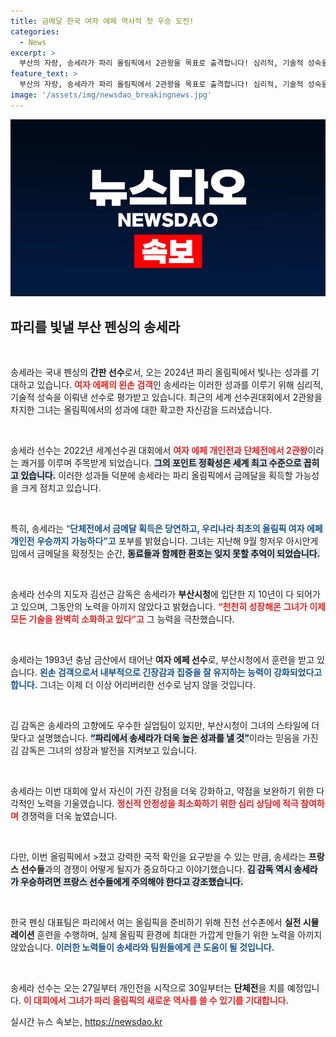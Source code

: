 ```yaml
---
title: 금메달 한국 여자 에페 역사적 첫 우승 도전!
categories:
  - News
excerpt: >
  부산의 자랑, 송세라가 파리 올림픽에서 2관왕을 목표로 출격합니다! 심리적, 기술적 성숙을 거친 그녀는 일본 도쿄에서 은메달을 획득 후, 이번에 역사적 첫 금메달에 도전합니다. 내가 역사를 쓸 것이라는 포부와 함께, 그녀의 강력한 포인트 정확성과 집중력이 주목받고 있습니다.
feature_text: >
  부산의 자랑, 송세라가 파리 올림픽에서 2관왕을 목표로 출격합니다! 심리적, 기술적 성숙을 거친 그녀는 일본 도쿄에서 은메달을 획득 후, 이번에 역사적 첫 금메달에 도전합니다. 내가 역사를 쓸 것이라는 포부와 함께, 그녀의 강력한 포인트 정확성과 집중력이 주목받고 있습니다.
image: '/assets/img/newsdao_breakingnews.jpg'
---
```


<p><img src="/assets/img/newsdao_breakingnews.jpg" alt="cryptoinkorea 속보" /></p>

<h2 data-ke-size="size26">파리를 빛낼 부산 펜싱의 송세라</h2>

<p data-ke-size="size16">&nbsp;</p>

<p>송세라는 국내 펜싱의 <b>간판 선수</b>로서, 오는 2024년 파리 올림픽에서 빛나는 성과를 기대하고 있습니다. <b><span style="color: #ee2323;">여자 에페의 왼손 검객</span></b>인 송세라는 이러한 성과를 이루기 위해 심리적, 기술적 성숙을 이뤄낸 선수로 평가받고 있습니다. 최근의 세계 선수권대회에서 2관왕을 차지한 그녀는 올림픽에서의 성과에 대한 확고한 자신감을 드러냈습니다.</p>

<p data-ke-size="size16">&nbsp;</p>

<p>송세라 선수는 2022년 세계선수권 대회에서 <b><span style="color: #ee2323;">여자 에페 개인전과 단체전에서 2관왕</span></b>이라는 쾌거를 이루며 주목받게 되었습니다. <b><span style="background-color: #21538527;">그의 포인트 정확성은 세계 최고 수준으로 꼽히고 있습니다.</span></b> 이러한 성과들 덕분에 송세라는 파리 올림픽에서 금메달을 획득할 가능성을 크게 점치고 있습니다.</p>

<p data-ke-size="size16">&nbsp;</p>

<p>특히, 송세라는 “<b><span style="color: #1a5490;">단체전에서 금메달 획득은 당연하고, 우리나라 최초의 올림픽 여자 에페 개인전 우승까지 가능하다”고</span></b> 포부를 밝혔습니다. 그녀는 지난해 9월 항저우 아시안게임에서 금메달을 확정짓는 순간, <b><span style="background-color: #21538527;">동료들과 함께한 환호는 잊지 못할 추억이 되었습니다.</span></b></p>

<p data-ke-size="size16">&nbsp;</p>

<p>송세라 선수의 지도자 김선근 감독은 송세라가 <b>부산시청</b>에 입단한 지 10년이 다 되어가고 있으며, 그동안의 노력을 아끼지 않았다고 밝혔습니다. <b><span style="color: #ee2323;">“천천히 성장해온 그녀가 이제 모든 기술을 완벽히 소화하고 있다”고</span></b> 그 능력을 극찬했습니다. </p>

<p data-ke-size="size16">&nbsp;</p>

<p>송세라는 1993년 충남 금산에서 태어난 <b>여자 에페 선수</b>로, 부산시청에서 훈련을 받고 있습니다. <b><span style="color: #1a5490;">왼손 검객으로서 내부적으로 긴장감과 집중을 잘 유지하는 능력이 강화되었다고 합니다.</span></b> 그녀는 이제 더 이상 어리버리한 선수로 남지 않을 것입니다.</p>

<p data-ke-size="size16">&nbsp;</p>

<p>김 감독은 송세라의 고향에도 우수한 실업팀이 있지만, 부산시청이 그녀의 스타일에 더 맞다고 설명했습니다. <b><span style="background-color: #21538527;">“파리에서 송세라가 더욱 높은 성과를 낼 것”</span></b>이라는 믿음을 가진 김 감독은 그녀의 성장과 발전을 지켜보고 있습니다.</p>

<p data-ke-size="size16">&nbsp;</p>

<p>송세라는 이번 대회에 앞서 자신이 가진 강점을 더욱 강화하고, 약점을 보완하기 위한 다각적인 노력을 기울였습니다. <b><span style="color: #ee2323;">정신적 안정성을 최소화하기 위한 심리 상담에 적극 참여하며</span></b> 경쟁력을 더욱 높였습니다.</p>

<p data-ke-size="size16">&nbsp;</p>

<p>다만, 이번 올림픽에서 &gt;졌고 강력한 국적 확인을 요구받을 수 있는 만큼, 송세라는 <b>프랑스 선수들</b>과의 경쟁이 어떻게 될지가 중요하다고 이야기했습니다. <b><span style="background-color: #21538527;">김 감독 역시 송세라가 우승하려면 프랑스 선수들에게 주의해야 한다고 강조했습니다.</span></b></p>

<p data-ke-size="size16">&nbsp;</p>

<p>한국 펜싱 대표팀은 파리에서 여는 올림픽을 준비하기 위해 진천 선수촌에서 <b>실전 시뮬레이션</b> 훈련을 수행하며, 실제 올림픽 환경에 최대한 가깝게 만들기 위한 노력을 아끼지 않았습니다. <b><span style="color: #1a5490;">이러한 노력들이 송세라와 팀원들에게 큰 도움이 될 것입니다.</span></b></p>

<p data-ke-size="size16">&nbsp;</p>

<p>송세라 선수는 오는 27일부터 개인전을 시작으로 30일부터는 <b>단체전</b>을 치를 예정입니다. <b><span style="color: #ee2323;">이 대회에서 그녀가 파리 올림픽의 새로운 역사를 쓸 수 있기를 기대합니다.</span></b></p>
실시간 뉴스 속보는, <a href="https://newsdao.kr" rel="dofollow">https://newsdao.kr</a>


